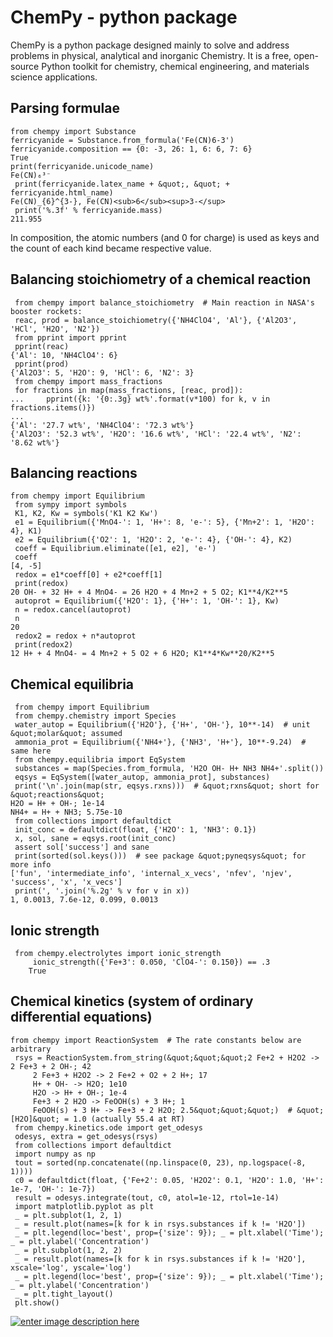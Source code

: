 # ChemPy - python package


ChemPy is a python package designed mainly to solve and address problems in physical, analytical and inorganic Chemistry. It is a free, open-source Python toolkit for chemistry, chemical engineering, and materials science applications.



## Parsing formulae


```
from chempy import Substance
ferricyanide = Substance.from_formula('Fe(CN)6-3')
ferricyanide.composition == {0: -3, 26: 1, 6: 6, 7: 6}
True
print(ferricyanide.unicode_name)
Fe(CN)₆³⁻
 print(ferricyanide.latex_name + &quot;, &quot; + ferricyanide.html_name)
Fe(CN)_{6}^{3-}, Fe(CN)<sub>6</sub><sup>3-</sup>
 print('%.3f' % ferricyanide.mass)
211.955

```

In composition, the atomic numbers (and 0 for charge) is used as keys and the count of each kind became respective value.



## Balancing stoichiometry of a chemical reaction


```
 from chempy import balance_stoichiometry  # Main reaction in NASA's booster rockets:
 reac, prod = balance_stoichiometry({'NH4ClO4', 'Al'}, {'Al2O3', 'HCl', 'H2O', 'N2'})
 from pprint import pprint
 pprint(reac)
{'Al': 10, 'NH4ClO4': 6}
 pprint(prod)
{'Al2O3': 5, 'H2O': 9, 'HCl': 6, 'N2': 3}
 from chempy import mass_fractions
 for fractions in map(mass_fractions, [reac, prod]):
...     pprint({k: '{0:.3g} wt%'.format(v*100) for k, v in fractions.items()})
...
{'Al': '27.7 wt%', 'NH4ClO4': '72.3 wt%'}
{'Al2O3': '52.3 wt%', 'H2O': '16.6 wt%', 'HCl': '22.4 wt%', 'N2': '8.62 wt%'}

```



## Balancing reactions


```
from chempy import Equilibrium
 from sympy import symbols
 K1, K2, Kw = symbols('K1 K2 Kw')
 e1 = Equilibrium({'MnO4-': 1, 'H+': 8, 'e-': 5}, {'Mn+2': 1, 'H2O': 4}, K1)
 e2 = Equilibrium({'O2': 1, 'H2O': 2, 'e-': 4}, {'OH-': 4}, K2)
 coeff = Equilibrium.eliminate([e1, e2], 'e-')
 coeff
[4, -5]
 redox = e1*coeff[0] + e2*coeff[1]
 print(redox)
20 OH- + 32 H+ + 4 MnO4- = 26 H2O + 4 Mn+2 + 5 O2; K1**4/K2**5
 autoprot = Equilibrium({'H2O': 1}, {'H+': 1, 'OH-': 1}, Kw)
 n = redox.cancel(autoprot)
 n
20
 redox2 = redox + n*autoprot
 print(redox2)
12 H+ + 4 MnO4- = 4 Mn+2 + 5 O2 + 6 H2O; K1**4*Kw**20/K2**5

```



## Chemical equilibria


```
 from chempy import Equilibrium
 from chempy.chemistry import Species
 water_autop = Equilibrium({'H2O'}, {'H+', 'OH-'}, 10**-14)  # unit &quot;molar&quot; assumed
 ammonia_prot = Equilibrium({'NH4+'}, {'NH3', 'H+'}, 10**-9.24)  # same here
 from chempy.equilibria import EqSystem
 substances = map(Species.from_formula, 'H2O OH- H+ NH3 NH4+'.split())
 eqsys = EqSystem([water_autop, ammonia_prot], substances)
 print('\n'.join(map(str, eqsys.rxns)))  # &quot;rxns&quot; short for &quot;reactions&quot;
H2O = H+ + OH-; 1e-14
NH4+ = H+ + NH3; 5.75e-10
 from collections import defaultdict
 init_conc = defaultdict(float, {'H2O': 1, 'NH3': 0.1})
 x, sol, sane = eqsys.root(init_conc)
 assert sol['success'] and sane
 print(sorted(sol.keys()))  # see package &quot;pyneqsys&quot; for more info
['fun', 'intermediate_info', 'internal_x_vecs', 'nfev', 'njev', 'success', 'x', 'x_vecs']
 print(', '.join('%.2g' % v for v in x))
1, 0.0013, 7.6e-12, 0.099, 0.0013

```



## Ionic strength


```
 from chempy.electrolytes import ionic_strength
     ionic_strength({'Fe+3': 0.050, 'ClO4-': 0.150}) == .3
    True

```



## Chemical kinetics (system of ordinary differential equations)


```
from chempy import ReactionSystem  # The rate constants below are arbitrary
 rsys = ReactionSystem.from_string(&quot;&quot;&quot;2 Fe+2 + H2O2 -> 2 Fe+3 + 2 OH-; 42
     2 Fe+3 + H2O2 -> 2 Fe+2 + O2 + 2 H+; 17
     H+ + OH- -> H2O; 1e10
     H2O -> H+ + OH-; 1e-4
     Fe+3 + 2 H2O -> FeOOH(s) + 3 H+; 1
     FeOOH(s) + 3 H+ -> Fe+3 + 2 H2O; 2.5&quot;&quot;&quot;)  # &quot;[H2O]&quot; = 1.0 (actually 55.4 at RT)
 from chempy.kinetics.ode import get_odesys
 odesys, extra = get_odesys(rsys)
 from collections import defaultdict
 import numpy as np
 tout = sorted(np.concatenate((np.linspace(0, 23), np.logspace(-8, 1))))
 c0 = defaultdict(float, {'Fe+2': 0.05, 'H2O2': 0.1, 'H2O': 1.0, 'H+': 1e-7, 'OH-': 1e-7})
 result = odesys.integrate(tout, c0, atol=1e-12, rtol=1e-14)
 import matplotlib.pyplot as plt
 _ = plt.subplot(1, 2, 1)
 _ = result.plot(names=[k for k in rsys.substances if k != 'H2O'])
 _ = plt.legend(loc='best', prop={'size': 9}); _ = plt.xlabel('Time'); _ = plt.ylabel('Concentration')
 _ = plt.subplot(1, 2, 2)
 _ = result.plot(names=[k for k in rsys.substances if k != 'H2O'], xscale='log', yscale='log')
 _ = plt.legend(loc='best', prop={'size': 9}); _ = plt.xlabel('Time'); _ = plt.ylabel('Concentration')
 _ = plt.tight_layout()
 plt.show() 

```

[<img src="https://i.stack.imgur.com/wcAJR.png" alt="enter image description here" />](https://i.stack.imgur.com/wcAJR.png)

